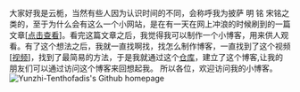 大家好我是云栀，当然有些人因为认识时间的不同，会称呼我为披萨  明 铭 宋铭之类的，至于为什么会有这么一个小网站，是在有一天在网上冲浪的时候刷到的一篇文章[[点击查看](https://laike9m.com/blog/people-die-but-long-live-github,122/)]。看完这篇文章之后，我觉得我可以制作一个小博客，用来供人观看。有了这个想法之后，我就一直找啊找，找怎么制作博客，一直找到了这个视频[[视频](https://www.bilibili.com/video/BV1GM4m1m7ZD/)]，找到了最简易的方法，于是我就通过这个[仓库](https://github.com/Meekdai/Gmeek-template)，建立了这个博客,让我的朋友们可以通过访问这个博客来回想起我。
所以各位，欢迎访问我的小博客。
![Yunzhi-Tenthofadis's Github homepage](https://github.com/yunzhi-tenthofadis/yunzhi-tenthofadis.github.io/assets/144130279/b25f2385-c6de-4f8f-aad2-036073785e83)